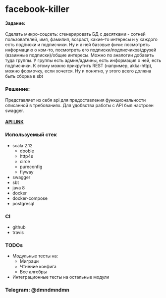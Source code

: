 # facebook-killer

#### Задание:
Сделать микро-соцсеть: сгенерировать БД с десятками - сотней пользователей, имя, фамилия, возраст, какие-то интересы и у каждого есть подписки и подписчики. Ну и к ней базовые фичи: посмотреть информацию о ком-то, посмотреть его подписки/подписчиков/друзей (взаимные подписки)/общие интересы.
Можно по аналогии добавить туда группы. У группы есть админ/админы, есть информация о ней, есть подписчики.
К этому можно прикрутить REST (например, akka-http), можно формочку, если хочется.
Ну и понятно, у этого всего должна быть сборка в sbt

### Решение:
Представляет из себя api для предоставления функциональности описанной в требованиях. Для удобвства работы с API был настроен swagger.
#### [API LINK](http://51.15.104.77:9000)  

### Используемый стек

- scala 2.12
  - doobie
  - http4s
  - circe
  - pureconfig
  - flyway
- swagger
- sbt
- java 8
- docker
- docker-compose
- postgresql

### CI

- github
- travis

### TODOs
- Модульные тесты на:
  - Миграци
  - Чтнение конфига
  - Все алгебры 
- Интеграционные тесты на остальные модули

### Telegram: @dmndmndmn
